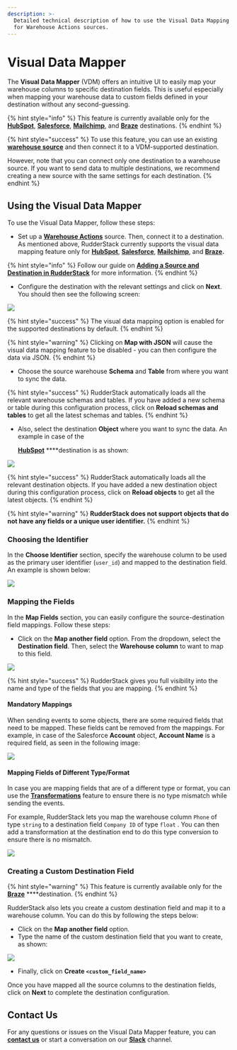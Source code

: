 ```yaml
---
description: >-
  Detailed technical description of how to use the Visual Data Mapping feature
  for Warehouse Actions sources.
---
```


# Visual Data Mapper

The **Visual Data Mapper** \(VDM\) offers an intuitive UI to easily map your warehouse columns to specific destination fields. This is useful especially when mapping your warehouse data to custom fields defined in your destination without any second-guessing.

{% hint style="info" %}
This feature is currently available only for the [**HubSpot**](../destinations/crm/hubspot.md), [**Salesforce**](../destinations/crm/salesforce.md), [**Mailchimp**](../destinations/marketing/mailchimp.md), and [**Braze**](../destinations/marketing/braze.md) destinations.
{% endhint %}

{% hint style="success" %}
To use this feature, you can use an existing [**warehouse source**](./) and then connect it to a VDM-supported destination.

However, note that you can connect only one destination to a warehouse source. If you want to send data to multiple destinations, we recommend creating a new source with the same settings for each destination.
{% endhint %}

## Using the Visual Data Mapper

To use the Visual Data Mapper, follow these steps:

* Set up a [**Warehouse Actions**](./) source. Then, connect it to a destination. As mentioned above, RudderStack currently supports the visual data mapping feature only for [**HubSpot**](../destinations/crm/hubspot.md), [**Salesforce**](../destinations/crm/salesforce.md), [**Mailchimp**](../destinations/marketing/mailchimp.md), and [**Braze**](../destinations/marketing/braze.md)**.**

{% hint style="info" %}
Follow our guide on [**Adding a Source and Destination in RudderStack**](../connections/adding-source-and-destination-rudderstack.md) for more information.
{% endhint %}

* Configure the destination with the relevant settings and click on **Next**. You should then see the following screen:

  


![](../.gitbook/assets/1%20%2828%29.png)

{% hint style="success" %}
The visual data mapping option is enabled for the supported destinations by default. 
{% endhint %}

{% hint style="warning" %}
Clicking on **Map with JSON** will cause the visual data mapping feature to be disabled - you can then configure the data via JSON.
{% endhint %}

* Choose the source warehouse **Schema** and **Table** from where you want to sync the data.

{% hint style="success" %}
RudderStack automatically loads all the relevant warehouse schemas and tables. If you have added a new schema or table during this configuration process, click on **Reload schemas and tables** to get all the latest schemas and tables.
{% endhint %}

* Also, select the destination **Object** where you want to sync the data. An example in case of the 

  [**HubSpot**](../destinations/crm/hubspot.md) ****destination is as shown:

![](../.gitbook/assets/2%20%2831%29.png)

{% hint style="success" %}
RudderStack automatically loads all the relevant destination objects. If you have added a new destination object during this configuration process, click on **Reload objects** to get all the latest objects.
{% endhint %}

{% hint style="warning" %}
**RudderStack does not support objects that do not have any fields or a unique user identifier.**
{% endhint %}

### Choosing the Identifier

In the **Choose Identifier** section, specify the warehouse column to be used as the primary user identifier \(`user_id`\) and mapped to the destination field. An example is shown below:

![](../.gitbook/assets/3%20%2828%29.png)

### Mapping the Fields

In the **Map Fields** section, you can easily configure the source-destination field mappings. Follow these steps:

* Click on the **Map another field** option. From the dropdown, select the **Destination field**. Then, select the **Warehouse column** to want to map to this field.

![](../.gitbook/assets/image%20%2896%29.png)

{% hint style="success" %}
RudderStack gives you full visibility into the name and type of the fields that you are mapping. 
{% endhint %}

#### Mandatory Mappings

When sending events to some objects, there are some required fields that need to be mapped. These fields cant be removed from the mappings. For example, in case of the Salesforce **Account** object, **Account Name** is a required field, as seen in the following image:

![](../.gitbook/assets/image%20%28126%29.png)

#### Mapping Fields of Different Type/Format

In case you are mapping fields that are of a different type or format, you can use the [**Transformations**](../transformations/) feature to ensure there is no type mismatch while sending the events. 

For example, RudderStack lets you map the warehouse column `Phone` of type `string` to a destination field `Company ID` of type `float` . You can then add a transformation at the destination end to do this type conversion to ensure there is no mismatch.

![](../.gitbook/assets/6%20%2823%29.png)

### Creating a Custom Destination Field

{% hint style="warning" %}
This feature is currently available only for the [**Braze**](../destinations/marketing/braze.md) ****destination.
{% endhint %}

RudderStack also lets you create a custom destination field and map it to a warehouse column. You can do this by following the steps below:

* Click on the **Map another field** option. 
* Type the name of the custom destination field that you want to create, as shown:

![](../.gitbook/assets/image%20%28120%29.png)

* Finally, click on **Create `<custom_field_name>`**

Once you have mapped all the source columns to the destination fields, click on **Next** to complete the destination configuration.

## Contact Us

For any questions or issues on the Visual Data Mapper feature, you can [**contact us**](mailto:%20docs@rudderstack.com) or start a conversation on our [**Slack**](https://resources.rudderstack.com/join-rudderstack-slack) channel.

